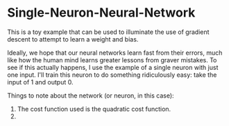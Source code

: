 # Single-Neuron-Neural-Network

This is a toy example that can be used to illuminate the use of gradient descent to attempt to learn a weight and bias.

Ideally, we hope that our neural networks learn fast from their errors, much like how the human mind learns greater lessons from graver mistakes. To see if this actually happens, I use the example of a single neuron with just one input. I'll train this neuron to do something ridiculously easy: take the input of 1 and output 0.

Things to note about the network (or neuron, in this case):

1. The cost function used is the quadratic cost function.
2.
